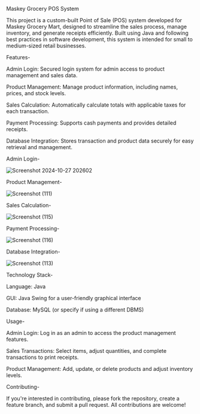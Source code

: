 Maskey Grocery POS System

This project is a custom-built Point of Sale (POS) system developed for Maskey Grocery Mart, designed to streamline the sales process, manage inventory, and generate receipts efficiently. Built using Java and following best practices in software development, this system is intended for small to medium-sized retail businesses.

Features-

Admin Login: Secured login system for admin access to product management and sales data.

Product Management: Manage product information, including names, prices, and stock levels.

Sales Calculation: Automatically calculate totals with applicable taxes for each transaction.

Payment Processing: Supports cash payments and provides detailed receipts.

Database Integration: Stores transaction and product data securely for easy retrieval and management.


Admin Login-

![Screenshot 2024-10-27 202602](https://github.com/user-attachments/assets/b3726517-ad9a-4f20-814e-a64cd28966be)

Product Management-

![Screenshot (111)](https://github.com/user-attachments/assets/14a40a8f-6cf1-4caa-930c-04ffb59bc102)

Sales Calculation-

![Screenshot (115)](https://github.com/user-attachments/assets/78cee033-0706-4c71-b5c3-25287ea3f770)

Payment Processing-

![Screenshot (116)](https://github.com/user-attachments/assets/07f28c96-a473-4c19-adfb-d38224739c31)

Database Integration-

![Screenshot (113)](https://github.com/user-attachments/assets/0774507a-edf8-4b2d-9d56-f5208e789dea)

Technology Stack-

Language: Java

GUI: Java Swing for a user-friendly graphical interface

Database: MySQL (or specify if using a different DBMS)

Usage-

Admin Login: Log in as an admin to access the product management features.

Sales Transactions: Select items, adjust quantities, and complete transactions to print receipts.

Product Management: Add, update, or delete products and adjust inventory levels.

Contributing-

If you're interested in contributing, please fork the repository, create a feature branch, and submit a pull request. All contributions are welcome!








